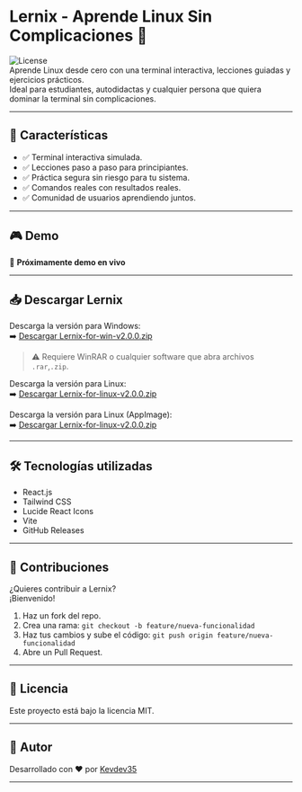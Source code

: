# Lernix - Aprende Linux Sin Complicaciones 🐧

![License](https://img.shields.io/github/license/Kevdev35/Lernix-Learn-Linux-the-Easy-Way-)  
Aprende Linux desde cero con una terminal interactiva, lecciones guiadas y ejercicios prácticos.  
Ideal para estudiantes, autodidactas y cualquier persona que quiera dominar la terminal sin complicaciones.

---

## 🚀 Características

- ✅ Terminal interactiva simulada.
- ✅ Lecciones paso a paso para principiantes.
- ✅ Práctica segura sin riesgo para tu sistema.
- ✅ Comandos reales con resultados reales.
- ✅ Comunidad de usuarios aprendiendo juntos.

---

## 🎮 Demo

🔗 **Próximamente demo en vivo**

---

## 📥 Descargar Lernix

Descarga la versión para Windows:  
➡️ [Descargar Lernix-for-win-v2.0.0.zip](https://github.com/Kevdev35/Lernix-Learn-Linux-the-Easy-Way-/releases/download/v2.0.0/Lernix-for-win-v2.0.0.zip)

> ⚠️ Requiere WinRAR o cualquier software que abra archivos `.rar`,`.zip`.

Descarga la versión para Linux:  
➡️ [Descargar Lernix-for-linux-v2.0.0.zip](https://github.com/Kevdev35/Lernix-Learn-Linux-the-Easy-Way-/releases/download/v2.0.0/Lernix-for-linux-v2.0.0.zip)

Descarga la versión para Linux (AppImage):  
➡️ [Descargar Lernix-for-linux-v2.0.0.zip](https://github.com/Kevdev35/Lernix-Learn-Linux-the-Easy-Way-/releases/download/v2.0.0/Lernix-2.0.0.AppImage)


---

## 🛠️ Tecnologías utilizadas

- React.js
- Tailwind CSS
- Lucide React Icons
- Vite
- GitHub Releases

---

## 🤝 Contribuciones

¿Quieres contribuir a Lernix?  
¡Bienvenido!  
1. Haz un fork del repo.
2. Crea una rama: `git checkout -b feature/nueva-funcionalidad`
3. Haz tus cambios y sube el código: `git push origin feature/nueva-funcionalidad`
4. Abre un Pull Request.

---

## 📄 Licencia

Este proyecto está bajo la licencia MIT.

---

## 🙌 Autor

Desarrollado con ❤️ por [Kevdev35](https://github.com/Kevdev35)

---

